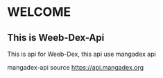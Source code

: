 # WELCOME

## This is Weeb-Dex-Api

This is api for Weeb-Dex, this api use mangadex api

mangadex-api source https://api.mangadex.org
